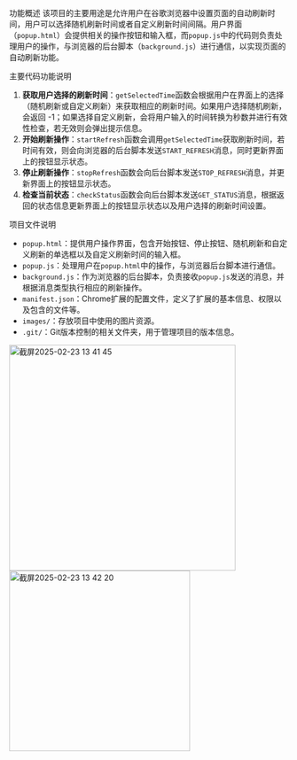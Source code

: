 功能概述
该项目的主要用途是允许用户在谷歌浏览器中设置页面的自动刷新时间，用户可以选择随机刷新时间或者自定义刷新时间间隔。用户界面（`popup.html`）会提供相关的操作按钮和输入框，而`popup.js`中的代码则负责处理用户的操作，与浏览器的后台脚本（`background.js`）进行通信，以实现页面的自动刷新功能。

主要代码功能说明
1. **获取用户选择的刷新时间**：`getSelectedTime`函数会根据用户在界面上的选择（随机刷新或自定义刷新）来获取相应的刷新时间。如果用户选择随机刷新，会返回 -1；如果选择自定义刷新，会将用户输入的时间转换为秒数并进行有效性检查，若无效则会弹出提示信息。
2. **开始刷新操作**：`startRefresh`函数会调用`getSelectedTime`获取刷新时间，若时间有效，则会向浏览器的后台脚本发送`START_REFRESH`消息，同时更新界面上的按钮显示状态。
3. **停止刷新操作**：`stopRefresh`函数会向后台脚本发送`STOP_REFRESH`消息，并更新界面上的按钮显示状态。
4. **检查当前状态**：`checkStatus`函数会向后台脚本发送`GET_STATUS`消息，根据返回的状态信息更新界面上的按钮显示状态以及用户选择的刷新时间设置。

项目文件说明
- `popup.html`：提供用户操作界面，包含开始按钮、停止按钮、随机刷新和自定义刷新的单选框以及自定义刷新时间的输入框。
- `popup.js`：处理用户在`popup.html`中的操作，与浏览器后台脚本进行通信。
- `background.js`：作为浏览器的后台脚本，负责接收`popup.js`发送的消息，并根据消息类型执行相应的刷新操作。
- `manifest.json`：Chrome扩展的配置文件，定义了扩展的基本信息、权限以及包含的文件等。
- `images/`：存放项目中使用的图片资源。
- `.git/`：Git版本控制的相关文件夹，用于管理项目的版本信息。





<img width="408" alt="截屏2025-02-23 13 41 45" src="https://github.com/user-attachments/assets/07277142-1a7b-494c-9553-6c5fd24408ce" />
















<img width="326" alt="截屏2025-02-23 13 42 20" src="https://github.com/user-attachments/assets/2a41aecf-93a4-48ad-ab43-2a0b212ef988" />
